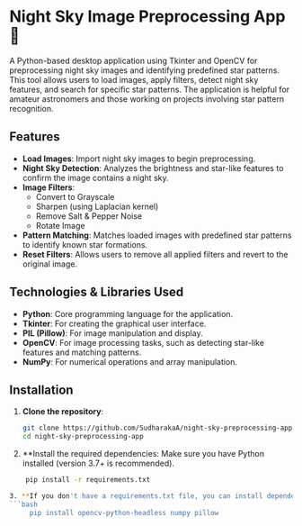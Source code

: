 # Night Sky Image Preprocessing App 🌌

A Python-based desktop application using Tkinter and OpenCV for preprocessing night sky images and identifying predefined star patterns. This tool allows users to load images, apply filters, detect night sky features, and search for specific star patterns. The application is helpful for amateur astronomers and those working on projects involving star pattern recognition.

## Features

- **Load Images**: Import night sky images to begin preprocessing.
- **Night Sky Detection**: Analyzes the brightness and star-like features to confirm the image contains a night sky.
- **Image Filters**:
  - Convert to Grayscale
  - Sharpen (using Laplacian kernel)
  - Remove Salt & Pepper Noise
  - Rotate Image
- **Pattern Matching**: Matches loaded images with predefined star patterns to identify known star formations.
- **Reset Filters**: Allows users to remove all applied filters and revert to the original image.

## Technologies & Libraries Used

- **Python**: Core programming language for the application.
- **Tkinter**: For creating the graphical user interface.
- **PIL (Pillow)**: For image manipulation and display.
- **OpenCV**: For image processing tasks, such as detecting star-like features and matching patterns.
- **NumPy**: For numerical operations and array manipulation.

## Installation

1. **Clone the repository**:
   ```bash
   git clone https://github.com/SudharakaA/night-sky-preprocessing-app.git
   cd night-sky-preprocessing-app
2. **Install the required dependencies: Make sure you have Python installed (version 3.7+ is recommended).
  ```bash
      pip install -r requirements.txt

3. **If you don't have a requirements.txt file, you can install dependencies individually:
  ```bash
       pip install opencv-python-headless numpy pillow
